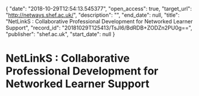 {
  "date": "2018-10-29T12:54:13.545377", 
  "open_access": true, 
  "target_url": "http://netways.shef.ac.uk/", 
  "description": "", 
  "end_date": null, 
  "title": "NetLinkS : Collaborative Professional Development for Networked Learner Support", 
  "record_id": "20181029T125413/TsJI6/BdRDB+ZODZn2PU0g==", 
  "publisher": "shef.ac.uk", 
  "start_date": null
}

# NetLinkS : Collaborative Professional Development for Networked Learner Support

